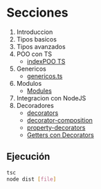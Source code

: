 # Secciones

1. Introduccion
2. Tipos basicos
3. Tipos avanzados
4. POO con TS
   -  [indexPOO TS](src/indexPOO.ts)
6. Genericos
   -  [genericos.ts](src/genericos.ts)
7. Modulos
   -  [Modules](src/modulos)
8. Integracion con NodeJS
9. Decoradores
   -  [decorators](src/decorators.ts)
   -  [decorator-composition](src/decorator-composition.ts)
   -  [property-decorators](src/property-decorators.ts)
   -  [Getters con Decorators](src/getter-decorators.ts)

## Ejecución
```bash
tsc
node dist [file]
```
